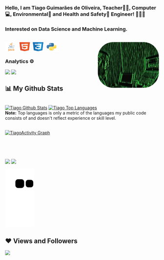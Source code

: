 ### Hello, I am Tiago Guimarães de Oliveira, Teacher👨‍🏫, Computer💻, Environmental🌳 and Health and Safety🦺 Engineer! 🤖🎸🥁
### Interested on Data Science and Machine Learning.

<!--
**TiagoFuzz/TiagoFuzz** is a ✨ _special_ ✨ repository because its `README.md` (this file) appears on your GitHub profile.

Here are some ideas to get you started:

- 🔭 I’m currently working on ...
- 🌱 I’m currently learning ...
- 👯 I’m looking to collaborate on ...
- 🤔 I’m looking for help with ...
- 💬 Ask me about ...
- 📫 How to reach me: ...
- 😄 Pronouns: ...
- ⚡ Fun fact: ...
-->

<div style="display: inline_block"><br>
  <img align="center" alt="Tiago-J" height="30" width="40" src="https://raw.githubusercontent.com/github/explore/5b3600551e122a3277c2c5368af2ad5725ffa9a1/topics/java/java.png">
  <img align="center" alt="Tiago-HTML" height="30" width="40" src="https://raw.githubusercontent.com/devicons/devicon/master/icons/html5/html5-original.svg">
  <img align="center" alt="Tiago-CSS" height="30" width="40" src="https://raw.githubusercontent.com/devicons/devicon/master/icons/css3/css3-original.svg">
  <img align="center" alt="Tiago-Python" height="30" width="40" src="https://raw.githubusercontent.com/devicons/devicon/master/icons/python/python-original.svg">
  <img align="right" alt="Tiago-pic" height="150" style="border-radius:50px;" src="https://github.com/TiagoFuzz/TiagoFuzz/blob/main/imageedit_1_3187607486.jpg?raw=true?width=676&height=676">
</div>
  
   ### Analytics ⚙️
  
<p align="left">
  <img height="180em" src="https://github-readme-streak-stats.herokuapp.com/?user=TiagoFuzz" />
  <img height="180em" src="https://user-images.githubusercontent.com/22433243/121538215-faa36d80-c9da-11eb-9dce-0def2d07ff62.gif" />
</p>  
  
  ## 📊 My Github Stats

  <br/>
  <a href="https://github.com/TiagoFuzz/tauz-hub.git"><img alt="Tiago Github Stats" height="180em" src="https://github-readme-stats.vercel.app/api?username=TiagoFuzz&show_icons=true&count_private=true&theme=react&hide_border=true&bg_color=0D1117" /></a>
  <a href="https://github.com/TiagoFuzz/TiagoFuzz.git"><img alt="Tiago Top Languages" height="180em" src="https://github-readme-stats.vercel.app/api/top-langs/?username=TiagoFuzz&langs_count=8&count_private=true&layout=compact&theme=react&hide_border=true&bg_color=0D1117" /></a>
  <br/>
  <b>Note:</b> Top languages is only a metric of the languages my public code consists of and doesn't reflect experience or skill level.


<br/>
<br/>

<a href="https://github.com/TiagoFuzz/TiagoFuzz.git"><img alt="TiagoActivity Graph" src="https://activity-graph.herokuapp.com/graph?username=TiagoFuzz&bg_color=0D1117&color=5BCDEC&line=5BCDEC&point=FFFFFF&hide_border=true" /></a>

<br/>
<br/>

  ##
 
<div> 
  <a href="https://instagram.com/only.fuzz" target="_blank"><img src="https://img.shields.io/badge/-Instagram-%23E4405F?style=for-the-badge&logo=instagram&logoColor=white" target="_blank"></a>
  <a href="https://br.linkedin.com/in/tiagogoliveira" target="_blank"><img src="https://img.shields.io/badge/-LinkedIn-%230077B5?style=for-the-badge&logo=linkedin&logoColor=white" target="_blank"></a> 
 
  ![Snake animation](https://github.com/rafaballerini/rafaballerini/blob/output/github-contribution-grid-snake.svg)
  
 
  ## ❤ Views and Followers
<a href="https://github.com/Meghna-DAS/github-profile-views-counter">
    <img src="https://komarev.com/ghpvc/?username=TiagoFuzz">
</a>
<!--<a href="https://github.com/TiagoFuzz?tab=followers"><img src="https://img.shields.io/github/followers/TiagoFuzz?label=Followers&style=social" alt="GitHub Badge"></a>-->
 
</div>
